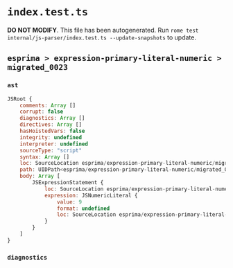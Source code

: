 # `index.test.ts`

**DO NOT MODIFY**. This file has been autogenerated. Run `rome test internal/js-parser/index.test.ts --update-snapshots` to update.

## `esprima > expression-primary-literal-numeric > migrated_0023`

### `ast`

```javascript
JSRoot {
	comments: Array []
	corrupt: false
	diagnostics: Array []
	directives: Array []
	hasHoistedVars: false
	integrity: undefined
	interpreter: undefined
	sourceType: "script"
	syntax: Array []
	loc: SourceLocation esprima/expression-primary-literal-numeric/migrated_0023/input.js 1:0-1:2
	path: UIDPath<esprima/expression-primary-literal-numeric/migrated_0023/input.js>
	body: Array [
		JSExpressionStatement {
			loc: SourceLocation esprima/expression-primary-literal-numeric/migrated_0023/input.js 1:0-1:2
			expression: JSNumericLiteral {
				value: 9
				format: undefined
				loc: SourceLocation esprima/expression-primary-literal-numeric/migrated_0023/input.js 1:0-1:2
			}
		}
	]
}
```

### `diagnostics`

```

```
